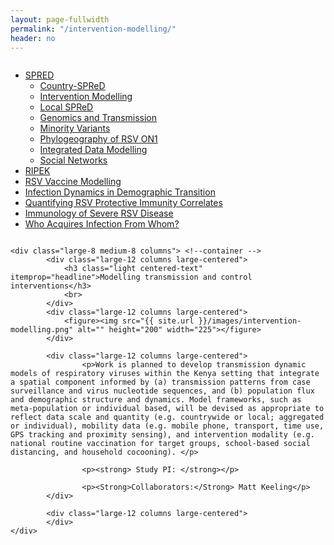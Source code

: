 ```yaml
---
layout: page-fullwidth 
permalink: "/intervention-modelling/"
header: no
---
```


<section role="main" class="scroll-container">

<div class="row">

<div class="large-4 medium-4 columns"> <!--side nav -->
		<div class="hide-for-small">
			<div class="sidebar">
				<p></p>
				<nav class="side-nav">
					<ul class="side-nav">
						<li  class="active"><a href="{{ site.url }}/research">SPRED<span class="sub-arrow"></span></a>
							<ul  class="nobull">
								<li><a href="{{ site.url }}/spred-kenya">Country-SPReD</a></li>
      							<li class="active"><a href="{{ site.url }}/intervention-modelling">Intervention Modelling</a></li>
     							<li><a href="{{ site.url }}/local-spred">Local SPReD</a></li>
      							<li><a href="{{ site.url }}/genomics-and-transmission-study">Genomics and Transmission</a></li>
      							<li><a href="{{ site.url }}/minority-variants-study">Minority Variants</a></li>
      							<li><a href="{{ site.url }}/rsv-on1-phylogeography">Phylogeography of RSV ON1</a></li>
      							<li><a href="{{ site.url }}/integrated-data-modelling">Integrated Data Modelling</a></li>
      							<li><a href="{{ site.url }}/social-networks-study">Social Networks</a></li>
							</ul>
						</li>
						<li>
							<a href="{{ site.url }}/ripek">RIPEK</a>
						</li>
						<li>
    						<a href="{{site.url}}/rsv-vaccine-modelling">RSV Vaccine Modelling</a>
  						</li>
  						<li>
    						<a href="{{site.url}}/infection-dynamics-in-demographic-transition">Infection Dynamics in Demographic Transition</a>
  						</li>
  						<li>
    						<a href="{{site.url}}/quantifying-rsv-protective-immunity-correlates">Quantifying RSV Protective Immunity Correlates</a>
  						</li>
  						<li>
    						<a href="{{site.url}}/immunology-of-severe-rsv-disease">Immunology of Severe RSV Disease</a>
  						</li>
  						<li>
    						<a href="{{site.url}}/who-acquires-infection-from-whom2">Who Acquires Infection From Whom?</a>
  						</li>
					</ul>
				</nav>
			</div>
		</div>
	</div>

	<div class="large-8 medium-8 columns"> <!--container -->
			<div class="large-12 columns large-centered">
				<h3 class="light centered-text" itemprop="headline">Modelling transmission and control interventions</h3>
				<br>
			</div>
			<div class="large-12 columns large-centered">
				<figure><img src="{{ site.url }}/images/intervention-modelling.png" alt="" height="200" width="225"></figure>
			</div>
			
			<div class="large-12 columns large-centered">
					<p>Work is planned to develop transmission dynamic models of respiratory viruses within the Kenya setting that integrate a spatial component informed by (a) transmission patterns from case surveillance and virus nucleotide sequences, and (b) population flux and demographic structure and dynamics. Model frameworks, such as meta-population or individual based, will be devised as appropriate to reflect data scale and quantity (e.g. countrywide or local; aggregated or individual), mobility data (e.g. mobile phone, transport, time use, GPS tracking and proximity sensing), and intervention modality (e.g. national routine vaccination for target groups, school-based social distancing, and household cocooning). </p>
			
					<p><strong> Study PI: </strong></p>

					<p><Strong>Collaborators:</Strong> Matt Keeling</p>
			</div>
				
			<div class="large-12 columns large-centered">
			</div>
	</div>
	
	
</div> 

</section> 



